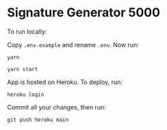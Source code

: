 # Signature Generator 5000

To run locally:

Copy `.env.example` and rename `.env`. Now run:

```
yarn

yarn start
```
App is hosted on Heroku. To deploy, run:
```
heroku login
```
Commit all your changes, then run:
```
git push heroku main
```
